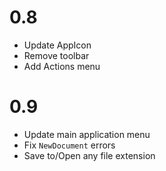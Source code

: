 # 0.8

- Update AppIcon
- Remove toolbar
- Add Actions menu

# 0.9

- Update main application menu
- Fix `NewDocument` errors
- Save to/Open any file extension